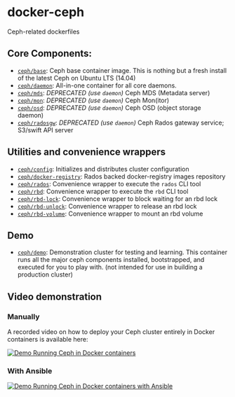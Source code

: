 docker-ceph
===========

Ceph-related dockerfiles

## Core Components:

* [`ceph/base`](base/):  Ceph base container image.  This is nothing but a fresh install of the latest Ceph on Ubuntu LTS (14.04)
* [`ceph/daemon`](daemon/): All-in-one container for all core daemons.
* [`ceph/mds`](mds/): _DEPRECATED (use `daemon`)_ Ceph MDS (Metadata server)
* [`ceph/mon`](mon/): _DEPRECATED (use `daemon`)_ Ceph Mon(itor)
* [`ceph/osd`](osd/): _DEPRECATED (use `daemon`)_ Ceph OSD (object storage daemon)
* [`ceph/radosgw`](radosgw/): _DEPRECATED (use `daemon`)_ Ceph Rados gateway service; S3/swift API server

## Utilities and convenience wrappers

* [`ceph/config`](config/): Initializes and distributes cluster configuration
* [`ceph/docker-registry`](docker-registry/): Rados backed docker-registry images repository
* [`ceph/rados`](rados/): Convenience wrapper to execute the `rados` CLI tool
* [`ceph/rbd`](rbd/): Convenience wrapper to execute the `rbd` CLI tool
* [`ceph/rbd-lock`](rbd-lock/): Convenience wrapper to block waiting for an rbd lock
* [`ceph/rbd-unlock`](rbd-unlock/): Convenience wrapper to release an rbd lock
* [`ceph/rbd-volume`](rbd-volume/): Convenience wrapper to mount an rbd volume

## Demo

* [`ceph/demo`](demo/): Demonstration cluster for testing and learning.  This container runs all the major ceph components installed, bootstrapped, and executed for you to play with.  (not intended for use in building a production cluster)

## Video demonstration

### Manually

A recorded video on how to deploy your Ceph cluster entirely in Docker containers is available here:

[![Demo Running Ceph in Docker containers](http://img.youtube.com/vi/FUSTjTBA8f8/0.jpg)](http://youtu.be/FUSTjTBA8f8 "Demo Running Ceph in Docker containers")

### With Ansible

[![Demo Running Ceph in Docker containers with Ansible](http://img.youtube.com/vi/DQYZU1VsqXc/0.jpg)](http://youtu.be/DQYZU1VsqXc "Demo Running Ceph in Docker containers with Ansible")
